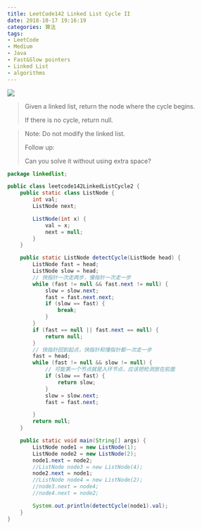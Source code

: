 ```yaml
---
title: LeetCode142 Linked List Cycle II
date: 2018-10-17 19:16:19
categories: 算法
tags:
- LeetCode
- Medium
- Java
- Fast&Slow pointers
- Linked List
- algorithms
---
```


![](http://qiniu.limengting.site/code18.jpg)

>Given a linked list, return the node where the cycle begins.
>
>If there is no cycle, return null.

<!-- more -->

> Note: Do not modify the linked list.
>
> Follow up:
>
> Can you solve it without using extra space?

```java
package linkedlist;

public class leetcode142LinkedListCycle2 {
    public static class ListNode {
        int val;
        ListNode next;

        ListNode(int x) {
            val = x;
            next = null;
        }
    }

    public static ListNode detectCycle(ListNode head) {
        ListNode fast = head;
        ListNode slow = head;
        // 快指针一次走两步，慢指针一次走一步
        while (fast != null && fast.next != null) {
            slow = slow.next;
            fast = fast.next.next;
            if (slow == fast) {
                break;
            }
        }
        if (fast == null || fast.next == null) {
            return null;
        }
        // 快指针回到起点，快指针和慢指针都一次走一步
        fast = head;
        while (fast != null && slow != null) {
            // 可能第一个节点就是入环节点，应该把检测放在前面
            if (slow == fast) {
                return slow;
            }
            slow = slow.next;
            fast = fast.next;

        }
        return null;
    }

    public static void main(String[] args) {
        ListNode node1 = new ListNode(1);
        ListNode node2 = new ListNode(2);
        node1.next = node2;
        //ListNode node3 = new ListNode(4);
        node2.next = node1;
        //ListNode node4 = new ListNode(2);
        //node3.next = node4;
        //node4.next = node2;

        System.out.println(detectCycle(node1).val);
    }
}
```